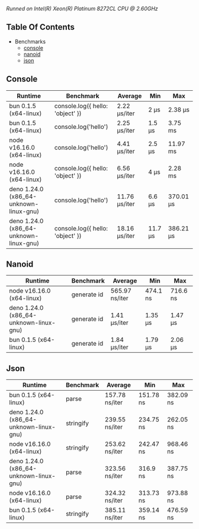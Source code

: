 *Runned on Intel(R) Xeon(R) Platinum 8272CL CPU @ 2.60GHz*

## Table Of Contents

- Benchmarks
   - [console](#console)
   - [nanoid](#nanoid)
   - [json](#json)

## Console
| Runtime                                | Benchmark                        | Average       | Min     | Max       |
| -------------------------------------- | -------------------------------- | ------------- | ------- | --------- |
| bun 0.1.5 (x64-linux)                  | console.log({ hello: 'object' }) | 2.22 µs/iter  | 2 µs    | 2.38 µs   |
| bun 0.1.5 (x64-linux)                  | console.log('hello')             | 2.25 µs/iter  | 1.5 µs  | 3.75 ms   |
| node v16.16.0 (x64-linux)              | console.log('hello')             | 4.41 µs/iter  | 2.5 µs  | 11.97 ms  |
| node v16.16.0 (x64-linux)              | console.log({ hello: 'object' }) | 6.56 µs/iter  | 4 µs    | 2.28 ms   |
| deno 1.24.0 (x86_64-unknown-linux-gnu) | console.log('hello')             | 11.76 µs/iter | 6.6 µs  | 370.01 µs |
| deno 1.24.0 (x86_64-unknown-linux-gnu) | console.log({ hello: 'object' }) | 18.16 µs/iter | 11.7 µs | 386.21 µs |

## Nanoid
| Runtime                                | Benchmark   | Average        | Min      | Max      |
| -------------------------------------- | ----------- | -------------- | -------- | -------- |
| node v16.16.0 (x64-linux)              | generate id | 565.97 ns/iter | 474.1 ns | 716.6 ns |
| deno 1.24.0 (x86_64-unknown-linux-gnu) | generate id | 1.41 µs/iter   | 1.35 µs  | 1.47 µs  |
| bun 0.1.5 (x64-linux)                  | generate id | 1.84 µs/iter   | 1.79 µs  | 2.06 µs  |

## Json
| Runtime                                | Benchmark | Average        | Min       | Max       |
| -------------------------------------- | --------- | -------------- | --------- | --------- |
| bun 0.1.5 (x64-linux)                  | parse     | 157.78 ns/iter | 151.78 ns | 382.09 ns |
| deno 1.24.0 (x86_64-unknown-linux-gnu) | stringify | 239.55 ns/iter | 234.75 ns | 262.05 ns |
| node v16.16.0 (x64-linux)              | stringify | 253.62 ns/iter | 242.47 ns | 968.46 ns |
| deno 1.24.0 (x86_64-unknown-linux-gnu) | parse     | 323.56 ns/iter | 316.9 ns  | 387.75 ns |
| node v16.16.0 (x64-linux)              | parse     | 324.32 ns/iter | 313.73 ns | 973.88 ns |
| bun 0.1.5 (x64-linux)                  | stringify | 385.11 ns/iter | 359.14 ns | 476.59 ns |

